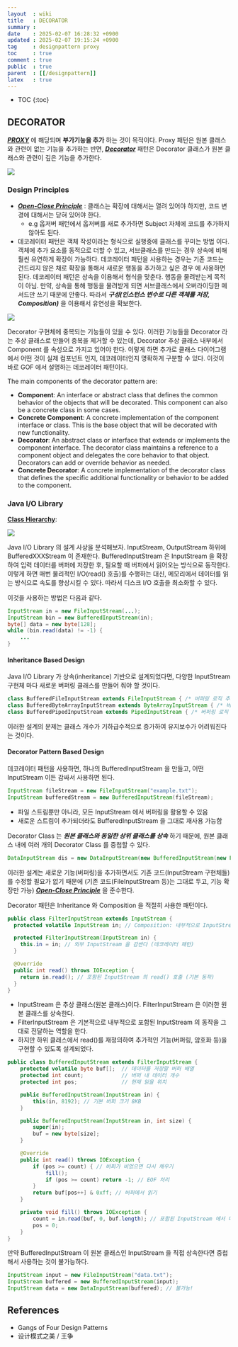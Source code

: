 ```yaml
---
layout  : wiki
title   : DECORATOR
summary : 
date    : 2025-02-07 16:28:32 +0900
updated : 2025-02-07 19:15:24 +0900
tag     : designpattern proxy
toc     : true
comment : true
public  : true
parent  : [[/designpattern]]
latex   : true
---
```

* TOC
{:toc}

## DECORATOR

___[PROXY](https://klarciel.net/wiki/designpattern/designpattern-proxy/)___ 에 해당되며 __부가기능을 추가__ 하는 것이 목적이다.
Proxy 패턴은 원본 클래스와 관련이 없는 기능을 추가하는 반면, ___[Decorator](https://en.wikipedia.org/wiki/Decorator_pattern)___ 패턴은 Decorator 클래스가 원본 클래스와 관련이 깊은 기능을 추가한다.

![](/resource/wiki/designpattern-decorator/decorator_meaning.png)

### Design Principles

- ___[Open-Close Principle](https://klarciel.net/wiki/oop/oop-solid/)___ : 클래스는 확장에 대해서는 열려 있어야 하지만, 코드 변경에 대해서는 닫혀 있어야 한다.
  - e.g 옵저버 패턴에서 옵저버를 새로 추가하면 Subject 자체에 코드를 추가하지 않아도 된다.
- 데코레이터 패턴은 객체 작성이라는 형식으로 실행중에 클래스를 꾸미는 방법 이다. 객체에 추가 요소를 동적으로 더할 수 있고, 서브클래스를 만드는 경우 상속에 비해 훨씬 유연하게 확장이 가능하다. 데코레이터 패턴을 사용하는 경우는 기존 코드는 건드리지 않은 채로 확장을 통해서 새로운 행동을 추가하고 싶은 경우 에 사용하면 된다. 데코레이터 패턴은 상속을 이용해서 형식을 맞춘다. 행동을 물려받는게 목적이 아님. 만약, 상속을 통해 행동을 물려받게 되면 서브클래스에서 오버라이딩한 메서드만 쓰기 때문에 안좋다. 따라서 ___구성(인스턴스 변수로 다른 객체를 저장, Composition)___ 을 이용해서 유연성을 확보한다.

![](/resource/wiki/designpattern-decorator/decorator_structure.png)

Decorator 구현체에 중복되는 기능들이 있을 수 있다. 이러한 기능들을 Decorator 라는 추상 클래스로 만들어 중복을 제거할 수 있는데, Decorator 추상 클래스 내부에서 Component 를 속성으로 가지고 있어야 한다. 이렇게 하면 추가로 클래스 다이어그램에서 어떤 것이 실제 컴포넌트 인지, 데코레이터인지 명확하게 구분할 수 있다. 이것이 바로 GOF 에서 설명하는 데코레이터 패턴이다.

The main components of the decorator pattern are:
- __Component__: An interface or abstract class that defines the common behavior of the objects that will be decorated. This component can also be a concrete class in some cases.
- __Concrete Component__: A concrete implementation of the component interface or class. This is the base object that will be decorated with new functionality.
- __Decorator__: An abstract class or interface that extends or implements the component interface. The decorator class maintains a reference to a component object and delegates the core behavior to that object. Decorators can add or override behavior as needed.
- __Concrete Decorator__: A concrete implementation of the decorator class that defines the specific additional functionality or behavior to be added to the component.

### Java I/O Library

__[Class Hierarchy](https://docs.oracle.com/javase/8/docs/api/java/io/package-tree.html)__:

![](/resource/wiki/designpattern-decorator/java-io-library-class-hierarchy.png)

Java I/O Library 의 설계 사상을 분석해보자. InputStream, OutputStream 하위에 BufferedXXXStream 이 존재한다.
BufferedInputStream 은 InputStream 을 확장하여 입력 데이터를 버퍼에 저장한 후, 필요할 때 버퍼에서 읽어오는 방식으로 동작한다.
이렇게 하면 매번 물리적인 I/O(read() 호출)를 수행하는 대신, 메모리에서 데이터를 읽는 방식으로 속도를 향상시킬 수 있다. 따라서 디스크 I/O 호출을 최소화할 수 있다.

이것을 사용하는 방법은 다음과 같다.

```java
InputStream in = new FileInputStream(...);
InputStream bin = new BufferedInputStream(in);
byte[] data = new byte[128];
while (bin.read(data) != -1) {
    ...    
}
```

#### Inheritance Based Design

Java I/O Library 가 상속(inheritance) 기반으로 설계되었다면, 다양한 InputStream 구현체 마다 새로운 버퍼링 클래스를 만들어 줘야 할 것이다.

```java
class BufferedFileInputStream extends FileInputStream { /* 버퍼링 로직 추가 */ }
class BufferedByteArrayInputStream extends ByteArrayInputStream { /* 버퍼링 로직 추가 */ }
class BufferedPipedInputStream extends PipedInputStream { /* 버퍼링 로직 추가 */ }
```

이러한 설계의 문제는 클래스 개수가 기하급수적으로 증가하여 유지보수가 어려워진다는 것이다.

#### Decorator Pattern Based Design

데코레이터 패턴을 사용하면, 하나의 BufferedInputStream 을 만들고, 어떤 InputStream 이든 감싸서 사용하면 된다.

```java
InputStream fileStream = new FileInputStream("example.txt");
InputStream bufferedStream = new BufferedInputStream(fileStream);
```

- 파일 스트림뿐만 아니라, 모든 InputStream 에서 버퍼링을 활용할 수 있음
- 새로운 스트림이 추가되더라도 BufferedInputStream 을 그대로 재사용 가능함

Decorator Class 는 ___원본 클래스와 동일한 상위 클래스를 상속___ 하기 때문에, 원본 클래스 내에 여러 개의 Decorator Class 를 중첩할 수 있다.

```java
DataInputStream dis = new DataInputStream(new BufferedInputStream(new FileInputStream("example.txt")));
```

이러한 설계는 새로운 기능(버퍼링)을 추가하면서도 기존 코드(InputStream 구현체들)를 수정할 필요가 없기 때문에
(기존 코드(FileInputStream 등)는 그대로 두고, 기능 확장만 가능) ___[Open-Close Principle](https://klarciel.net/wiki/oop/oop-solid/)___ 을 준수한다.

Decorator 패턴은 Inheritance 와 Composition 을 적절히 사용한 패턴이다.

```java
public class FilterInputStream extends InputStream {
  protected volatile InputStream in; // Composition: 내부적으로 InputStream 을 포함

  protected FilterInputStream(InputStream in) {
    this.in = in; // 외부 InputStream 을 감싼다 (데코레이터 패턴)
  }

  @Override
  public int read() throws IOException {
    return in.read(); // 포함된 InputStream 의 read() 호출 (기본 동작)
  }
}

```

- InputStream 은 추상 클래스(원본 클래스)이다. FilterInputStream 은 이러한 원본 클래스를 상속한다.
- FilterInputStream 은 기본적으로 내부적으로 포함된 InputStream 의 동작을 그대로 전달하는 역할을 한다.
- 하지만 하위 클래스에서 read()를 재정의하여 추가적인 기능(버퍼링, 암호화 등)을 구현할 수 있도록 설계되었다.

```java
public class BufferedInputStream extends FilterInputStream {
    protected volatile byte buf[];  // 데이터를 저장할 버퍼 배열
    protected int count;            // 버퍼 내 데이터 개수
    protected int pos;              // 현재 읽을 위치

    public BufferedInputStream(InputStream in) { 
        this(in, 8192); // 기본 버퍼 크기 8KB
    }

    public BufferedInputStream(InputStream in, int size) { 
        super(in);
        buf = new byte[size]; 
    }

    @Override
    public int read() throws IOException {
        if (pos >= count) { // 버퍼가 비었으면 다시 채우기
            fill();
            if (pos >= count) return -1; // EOF 처리
        }
        return buf[pos++] & 0xff; // 버퍼에서 읽기
    }

    private void fill() throws IOException {
        count = in.read(buf, 0, buf.length); // 포함된 InputStream 에서 데이터 읽기
        pos = 0;
    }
}
```

만약 BufferedInputStream 이 원본 클래스인 InputStream 을 직접 상속한다면 중첩해서 사용하는 것이 불가능하다.

```java
InputStream input = new FileInputStream("data.txt");
InputStream buffered = new BufferedInputStream(input);
InputStream data = new DataInputStream(buffered); // 불가능!
```

## References

- Gangs of Four Design Patterns
- 设计模式之美 / 王争
